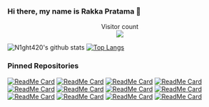 <!--
**N1ght420/N1ght420** is a ✨ _special_ ✨ repository because its `README.md` (this file) appears on your GitHub profile.

Here are some ideas to get you started:

- 🔭 I’m currently working on ...
- 🌱 I’m currently learning ...
- 👯 I’m looking to collaborate on ...
- 🤔 I’m looking for help with ...
- 💬 Ask me about ...
- 📫 How to reach me: ...
- 😄 Pronouns: ...
- ⚡ Fun fact: ...
-->

### Hi there, my name is Rakka Pratama 👋

<p align="center"> 
  Visitor count<br>
  <img src="https://profile-counter.glitch.me/N1ght420/count.svg" />
</p>

![N1ght420's github stats](https://github-readme-stats.vercel.app/api?username=N1ght420&count_private=true&hide=issues&show_icons=true&theme=radical&include_all_commits=true&line_height=24)
[![Top Langs](https://github-readme-stats.vercel.app/api/top-langs/?username=N1ght420&layout=compact&theme=radical)](https://github.com/anuraghazra/github-readme-stats)
### Pinned Repositories
[![ReadMe Card](https://github-readme-stats.vercel.app/api/pin/?username=N1ght420&repo=hacktoberfest2020&theme=radical)](https://github.com/N1ght420/hacktoberfest2020)
[![ReadMe Card](https://github-readme-stats.vercel.app/api/pin/?username=N1ght420&repo=N1ght_Frmwrk&theme=radical)](https://github.com/N1ght420/N1ght_Frmwrk)
[![ReadMe Card](https://github-readme-stats.vercel.app/api/pin/?username=N1ght420&repo=Ipentst&theme=radical)](https://github.com/N1ght420/Ipentst)
[![ReadMe Card](https://github-readme-stats.vercel.app/api/pin/?username=N1ght420&repo=LKx21&theme=radical)](https://github.com/N1ght420/LKx21)
[![ReadMe Card](https://github-readme-stats.vercel.app/api/pin/?username=N1ght420&repo=Lazmania&theme=radical)](https://github.com/N1ght420/Lazmania)
[![ReadMe Card](https://github-readme-stats.vercel.app/api/pin/?username=N1ght420&repo=FaceBrute&theme=radical)](https://github.com/N1ght420/FaceBrute)
[![ReadMe Card](https://github-readme-stats.vercel.app/api/pin/?username=N1ght420&repo=IbisNM&theme=radical)](https://github.com/N1ght420/IbisNM)
[![ReadMe Card](https://github-readme-stats.vercel.app/api/pin/?username=N1ght420&repo=IbisTools&theme=radical)](https://github.com/N1ght420/IbisTools)
[![ReadMe Card](https://github-readme-stats.vercel.app/api/pin/?username=N1ght420&repo=Netroid&theme=radical)](https://github.com/N1ght420/Netroid)
[![ReadMe Card](https://github-readme-stats.vercel.app/api/pin/?username=N1ght420&repo=Gitcloner&theme=radical)](https://github.com/N1ght420/Gitcloner)
[![ReadMe Card](https://github-readme-stats.vercel.app/api/pin/?username=N1ght420&repo=Spotify-Gen&theme=radical)](https://github.com/N1ght420/Spotify-Gen)
[![ReadMe Card](https://github-readme-stats.vercel.app/api/pin/?username=N1ght420&repo=Brutr&theme=radical)](https://github.com/N1ght420/Brutr)
